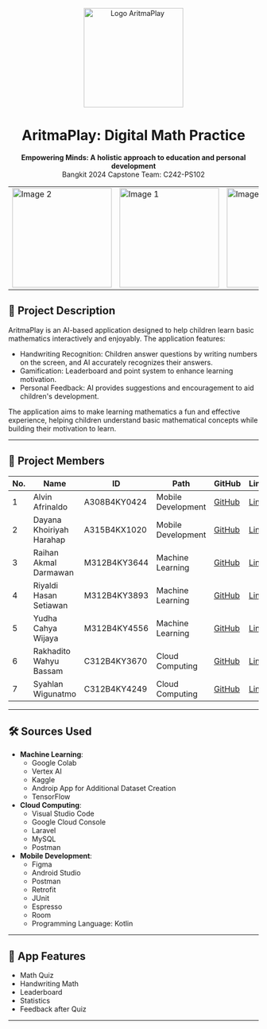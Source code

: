 <p align="center">
  <img src="https://drive.google.com/uc?id=1QgOxMP5mQ89eAKJXzU4GesDoq9iEcwCJ" alt="Logo AritmaPlay" width="200">
</p>

<h1 align="center">AritmaPlay: Digital Math Practice</h1>
<p align="center">
  <strong>Empowering Minds: A holistic approach to education and personal development</strong>
  <br>Bangkit 2024 Capstone Team: C242-PS102
</p>

<table align="center">
  <tr>
    <td><img src="https://drive.google.com/uc?id=1VqM0jSipBrBQDchv0YQml4FlDUew7nTp" alt="Image 2" width="200"></td>
    <td><img src="https://drive.google.com/uc?id=1eBJeEKNlBz2txAapUP1VzgIXYs27m4Xx" alt="Image 1" width="200"></td>
    <td><img src="https://drive.google.com/uc?id=12NeayFRUfyhztfJ1aNGsCa3-E1VPFiIy" alt="Image 3" width="200"></td>
    <td><img src="https://drive.google.com/uc?id=18nb4D4Iq1jE7DSDg5Z0GuqolSVLfmvOP" alt="Image 4" width="200"></td>
    <td><img src="https://drive.google.com/uc?id=1XvVe2QfUcpZgF3ZQf0VFfB7KFuLZ3kIY" alt="Image 5" width="200"></td>
  </tr>
</table>

## 📌 **Project Description**
AritmaPlay is an AI-based application designed to help children learn basic mathematics interactively and enjoyably. The application features:
- Handwriting Recognition: Children answer questions by writing numbers on the screen, and AI accurately recognizes their answers.
- Gamification: Leaderboard and point system to enhance learning motivation.
- Personal Feedback: AI provides suggestions and encouragement to aid children's development.

The application aims to make learning mathematics a fun and effective experience, helping children understand basic mathematical concepts while building their motivation to learn.

---

## 👥 **Project Members**

| No. | Name                      | ID            |Path               | GitHub          | LinkedIn               |
|----|---------------------------|--------------------|--------------------|-----------------|------------------------|
| 1  | Alvin Afrinaldo | A308B4KY0424 | Mobile Development  | [GitHub](https://github.com/alvinkyv) | [LinkedIn](https://www.linkedin.com/in/alvinafri/) |
| 2  | Dayana Khoiriyah Harahap | A315B4KX1020 | Mobile Development  | [GitHub](https://github.com/Dayana-K-H) | [LinkedIn](https://www.linkedin.com/in/dayana-khoiriyah-harahap/) |
| 3  | Raihan Akmal Darmawan | M312B4KY3644 | Machine Learning   | [GitHub](https://github.com/Akmall-rey) | [LinkedIn](https://www.linkedin.com/in/raihan-akmal-15ab8a310) |
| 4  | Riyaldi Hasan Setiawan | M312B4KY3893 | Machine Learning   | [GitHub](https://github.com/riyhs) | [LinkedIn](https://www.linkedin.com/in/riyaldi/) |
| 5  | Yudha Cahya Wijaya | M312B4KY4556 | Machine Learning   | [GitHub](https://github.com/CahyaW06) | [LinkedIn](https://www.linkedin.com/in/cahya-w06/) |
| 6  | Rakhadito Wahyu Bassam | C312B4KY3670 | Cloud Computing    | [GitHub](https://github.com/Rakhaditowb) | [LinkedIn](https://www.linkedin.com/in/rakhaditobassam/) |
| 7  | Syahlan Wigunatmo | C312B4KY4249 | Cloud Computing    | [GitHub](https://github.com/Kuroriri) | [LinkedIn](https://www.linkedin.com/in/syahlanwigunatmo) |

---

## 🛠 **Sources Used**

- **Machine Learning**:
  - Google Colab
  - Vertex AI
  - Kaggle
  - Androip App for Additional Dataset Creation
  - TensorFlow
- **Cloud Computing**:
  - Visual Studio Code
  - Google Cloud Console
  - Laravel
  - MySQL
  - Postman
- **Mobile Development**:
  - Figma
  - Android Studio
  - Postman
  - Retrofit
  - JUnit
  - Espresso
  - Room
  - Programming Language: Kotlin
---

## 🚀 **App Features**
- Math Quiz
- Handwriting Math
- Leaderboard
- Statistics
- Feedback after Quiz

---

